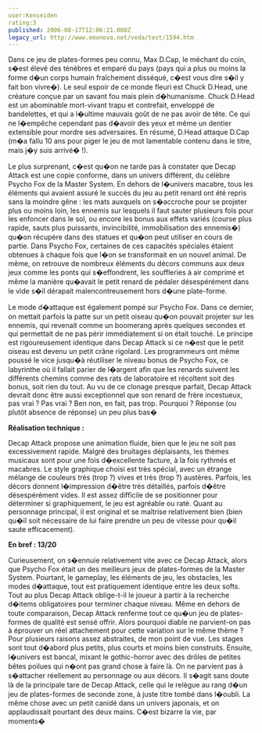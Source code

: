 ```yaml
---
user:Kenseiden
rating:3
published: 2006-08-17T12:06:21.000Z
legacy_url: http://www.emunova.net/veda/test/1594.htm
---
```

Dans ce jeu de plates-formes peu connu, Max D.Cap, le méchant du coin, s�est élevé des ténèbres et emparé du pays (pays qui a plus ou moins la forme d�un corps humain fraîchement disséqué, c�est vous dire s�il y fait bon vivre�). Le seul espoir de ce monde fleuri est Chuck D.Head, une créature conçue par un savant fou mais plein d�humanisme. Chuck D.Head est un abominable mort-vivant trapu et contrefait, enveloppé de bandelettes, et qui a l�ultime mauvais goût de ne pas avoir de tête. Ce qui ne l�empêche cependant pas d�avoir des yeux et même un dentier extensible pour mordre ses adversaires. En résumé, D.Head attaque D.Cap (m�a fallu 10 ans pour piger le jeu de mot lamentable contenu dans le titre, mais j�y suis arrivé� !).  

  

Le plus surprenant, c�est qu�on ne tarde pas à constater que Decap Attack est une copie conforme, dans un univers différent, du célèbre Psycho Fox de la Master System. En dehors de l�univers macabre, tous les éléments qui avaient assuré le succès du jeu au petit renard ont été repris sans la moindre gêne : les mats auxquels on s�accroche pour se projeter plus ou moins loin, les ennemis sur lesquels il faut sauter plusieurs fois pour les enfoncer dans le sol, ou encore les bonus aux effets variés (course plus rapide, sauts plus puissants, invincibilité, immobilisation des ennemis�) qu�on récupère dans des statues et qu�on peut utiliser en cours de partie. Dans Psycho Fox, certaines de ces capacités spéciales étaient obtenues à chaque fois que l�on se transformait en un nouvel animal. De même, on retrouve de nombreux éléments du décors communs aux deux jeux comme les ponts qui s�effondrent, les souffleries à air comprimé et même la manière qu�avait le petit renard de pédaler désespérément dans le vide s�il dérapait malencontreusement hors d�une plate-forme.  

  

Le mode d�attaque est également pompé sur Psycho Fox. Dans ce dernier, on mettait parfois la patte sur un petit oiseau qu�on pouvait projeter sur les ennemis, qui revenait comme un boomerang après quelques secondes et qui permettait de ne pas périr immédiatement si on était touché. Le principe est rigoureusement identique dans Decap Attack si ce n�est que le petit oiseau est devenu un petit crâne rigolard. Les programmeurs ont même poussé le vice jusqu�à réutiliser le niveau bonus de Psycho Fox, ce labyrinthe où il fallait parier de l�argent afin que les renards suivent les différents chemins comme des rats de laboratoire et récoltent soit des bonus, soit rien du tout. Au vu de ce clonage presque parfait, Decap Attack devrait donc être aussi exceptionnel que son renard de frère incestueux, pas vrai ? Pas vrai ? Ben non, en fait, pas trop. Pourquoi ? Réponse (ou plutôt absence de réponse) un peu plus bas�  

  

**Réalisation technique :**  

Decap Attack propose une animation fluide, bien que le jeu ne soit pas excessivement rapide. Malgré des bruitages déplaisants, les thèmes musicaux sont pour une fois d�excellente facture, à la fois rythmés et macabres. Le style graphique choisi est très spécial, avec un étrange mélange de couleurs très (trop ?) vives et très (trop ?) austères. Parfois, les décors donnent l�impression d�être très détaillés, parfois d�être désespérément vides. Il est assez difficile de se positionner pour déterminer si graphiquement, le jeu est agréable ou raté. Quant au personnage principal, il est original et se maîtrise relativement bien (bien qu�il soit nécessaire de lui faire prendre un peu de vitesse pour qu�il saute efficacement).  

  

**En bref : 13/20**  

Curieusement, on s�ennuie relativement vite avec ce Decap Attack, alors que Psycho Fox était un des meilleurs jeux de plates-formes de la Master System. Pourtant, le gameplay, les éléments de jeu, les obstacles, les modes d�attaque, tout est pratiquement identique entre les deux softs. Tout au plus Decap Attack oblige-t-il le joueur à partir à la recherche d�items obligatoires pour terminer chaque niveau. Même en dehors de toute comparaison, Decap Attack renferme tout ce qu�un jeu de plates-formes de qualité est sensé offrir. Alors pourquoi diable ne parvient-on pas à éprouver un réel attachement pour cette variation sur le même thème ? Pour plusieurs raisons assez abstraites, de mon point de vue. Les stages sont tout d�abord plus petits, plus courts et moins bien construits. Ensuite, l�univers est bancal, mixant le gothic-horror avec des drôles de petites bêtes poilues qui n�ont pas grand chose à faire là. On ne parvient pas à s�attacher réellement au personnage ou aux décors. Il s�agit sans doute là de la principale tare de Decap Attack, celle qui le relègue au rang d�un jeu de plates-formes de seconde zone, à juste titre tombé dans l�oubli. La même chose avec un petit canidé dans un univers japonais, et on applaudissait pourtant des deux mains. C�est bizarre la vie, par moments�